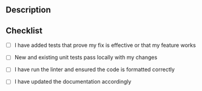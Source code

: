 <!--
SPDX-FileCopyrightText: 2025 Deutsche Telekom AG (opensource@telekom.de)

SPDX-License-Identifier: Apache-2.0
-->
## Description
<!--Please include a summary of the changes and the related issue. Please also include relevant motivation and context.-->


## Checklist
- [ ] I have added tests that prove my fix is effective or that my feature works
- [ ] New and existing unit tests pass locally with my changes
- [ ] I have run the linter and ensured the code is formatted correctly
- [ ] I have updated the documentation accordingly


<!--
Thank you for your contribution! Your efforts help improve the project and are greatly appreciated.-->


